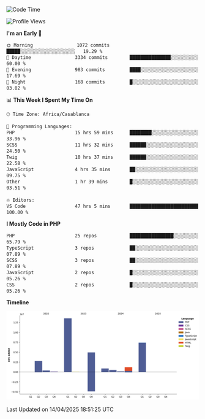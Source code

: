 <!--START_SECTION:waka-->
![Code Time](http://img.shields.io/badge/Code%20Time-5%2C716%20hrs%2027%20mins-blue)

![Profile Views](http://img.shields.io/badge/Profile%20Views-4-blue)

**I'm an Early 🐤** 

```text
🌞 Morning                1072 commits        █████░░░░░░░░░░░░░░░░░░░░   19.29 % 
🌆 Daytime                3334 commits        ███████████████░░░░░░░░░░   60.00 % 
🌃 Evening                983 commits         ████░░░░░░░░░░░░░░░░░░░░░   17.69 % 
🌙 Night                  168 commits         █░░░░░░░░░░░░░░░░░░░░░░░░   03.02 % 
```


📊 **This Week I Spent My Time On** 

```text
🕑︎ Time Zone: Africa/Casablanca

💬 Programming Languages: 
PHP                      15 hrs 59 mins      ████████░░░░░░░░░░░░░░░░░   33.96 % 
SCSS                     11 hrs 32 mins      ██████░░░░░░░░░░░░░░░░░░░   24.50 % 
Twig                     10 hrs 37 mins      ██████░░░░░░░░░░░░░░░░░░░   22.58 % 
JavaScript               4 hrs 35 mins       ██░░░░░░░░░░░░░░░░░░░░░░░   09.75 % 
Other                    1 hr 39 mins        █░░░░░░░░░░░░░░░░░░░░░░░░   03.51 % 

🔥 Editors: 
VS Code                  47 hrs 5 mins       █████████████████████████   100.00 % 
```

**I Mostly Code in PHP** 

```text
PHP                      25 repos            ████████████████░░░░░░░░░   65.79 % 
TypeScript               3 repos             ██░░░░░░░░░░░░░░░░░░░░░░░   07.89 % 
SCSS                     3 repos             ██░░░░░░░░░░░░░░░░░░░░░░░   07.89 % 
JavaScript               2 repos             █░░░░░░░░░░░░░░░░░░░░░░░░   05.26 % 
CSS                      2 repos             █░░░░░░░░░░░░░░░░░░░░░░░░   05.26 % 
```



**Timeline**

![Lines of Code chart](https://raw.githubusercontent.com/tahar-elgunaoui/tahar-elgunaoui/main/assets/bar_graph.png)


 Last Updated on 14/04/2025 18:51:25 UTC
<!--END_SECTION:waka-->
